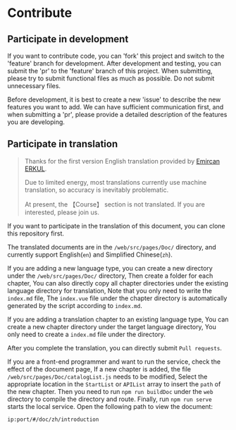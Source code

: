# Contribute

## Participate in development

If you want to contribute code, you can 'fork' this project and switch to the 'feature' branch for development. After development and testing, you can submit the 'pr' to the 'feature' branch of this project. When submitting, please try to submit functional files as much as possible. Do not submit unnecessary files.

Before development, it is best to create a new 'issue' to describe the new features you want to add. We can have sufficient communication first, and when submitting a 'pr', please provide a detailed description of the features you are developing.

## Participate in translation

> Thanks for the first version English translation provided by [Emircan ERKUL](https://github.com/emircanerkul).
>
> Due to limited energy, most translations currently use machine translation, so accuracy is inevitably problematic.
>
> At present, the 【Course】 section is not translated. If you are interested, please join us.

If you want to participate in the translation of this document, you can clone this repository first.

The translated documents are in the `/web/src/pages/Doc/` directory, and currently support English(`en`) and Simplified Chinese(`zh`).

If you are adding a new language type, you can create a new directory under the `/web/src/pages/Doc/` directory, Then create a folder for each chapter, You can also directly copy all chapter directories under the existing language directory for translation, Note that you only need to write the `index.md` file, The `index.vue` file under the chapter directory is automatically generated by the script according to `index.md`.

If you are adding a translation chapter to an existing language type, You can create a new chapter directory under the target language directory, You only need to create a `index.md` file under the directory.

After you complete the translation, you can directly submit `Pull requests`.

If you are a front-end programmer and want to run the service, check the effect of the document page, If a new chapter is added, the file `/web/src/pages/Doc/catalogList.js` needs to be modified, Select the appropriate location in the `StartList` or `APIList` array to insert the `path` of the new chapter. Then you need to run `npm run buildDoc` under the `web` directory to compile the directory and route. Finally, run `npm run serve` starts the local service. Open the following path to view the document:

`ip:port/#/doc/zh/introduction`

